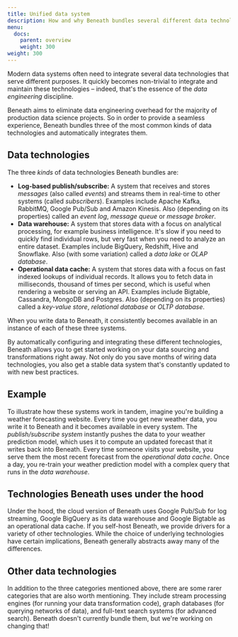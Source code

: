 ```yaml
---
title: Unified data system
description: How and why Beneath bundles several different data technologies
menu:
  docs:
    parent: overview
    weight: 300
weight: 300
---
```


Modern data systems often need to integrate several data technologies that serve different purposes. It quickly becomes non-trivial to integrate and maintain these technologies – indeed, that's the essence of the *data engineering* discipline.

Beneath aims to eliminate data engineering overhead for the majority of production data science projects. So in order to provide a seamless experience, Beneath bundles three of the most common kinds of data technologies and automatically integrates them.

## Data technologies

The three *kinds* of data technologies Beneath bundles are:

- **Log-based publish/subscribe:** A system that receives and stores *messages* (also called *events*) and streams them in real-time to other systems (called *subscribers*). Examples include Apache Kafka, RabbitMQ, Google Pub/Sub and Amazon Kinesis. Also (depending on its properties) called an *event log*, *message queue* or *message broker*.
- **Data warehouse:** A system that stores data with a focus on analytical processing, for example business intelligence. It's slow if you need to quickly find individual rows, but very fast when you need to analyze an entire dataset. Examples include BigQuery, Redshift, Hive and Snowflake. Also (with some variation) called a *data lake* or *OLAP database*.
- **Operational data cache:** A system that stores data with a focus on fast indexed lookups of individual records. It allows you to fetch data in milliseconds, thousand of times per second, which is useful when rendering a website or serving an API. Examples include Bigtable, Cassandra, MongoDB and Postgres. Also (depending on its properties) called a *key-value store*, *relational database* or *OLTP database*.

When you write data to Beneath, it consistently becomes available in an instance of each of these three systems.

By automatically configuring and integrating these different technologies, Beneath allows you to get started working on your data sourcing and transformations right away. Not only do you save months of wiring data technologies, you also get a stable data system that's constantly updated to with new best practices.

## Example

To illustrate how these systems work in tandem, imagine you're building a weather forecasting website. Every time you get new weather data, you write it to Beneath and it becomes available in every system. The *publish/subscribe system* instantly pushes the data to your weather prediction model, which uses it to compute an updated forecast that it writes back into Beneath. Every time someone visits your website, you serve them the most recent forecast from the *operational data cache*. Once a day, you re-train your weather prediction model with a complex query that runs in the *data warehouse*.

## Technologies Beneath uses under the hood

Under the hood, the cloud version of Beneath uses Google Pub/Sub for log streaming, Google BigQuery as its data warehouse and Google Bigtable as an operational data cache. If you self-host Beneath, we provide drivers for a variety of other technologies. While the choice of underlying technologies have certain implications, Beneath generally abstracts away many of the differences.

## Other data technologies

In addition to the three categories mentioned above, there are some rarer categories that are also worth mentioning. They include stream processing engines (for running your data transformation code), graph databases (for querying networks of data), and full-text search systems (for advanced search). Beneath doesn't currently bundle them, but we're working on changing that!
